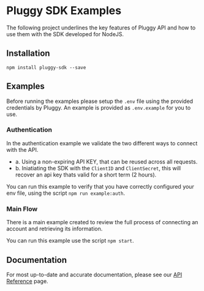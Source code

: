 # Pluggy SDK Examples

The following project underlines the key features of Pluggy API and how to use them with the SDK developed for NodeJS.

## Installation

`npm install pluggy-sdk --save`


## Examples

Before running the examples please setup the `.env` file using the provided credentials by Pluggy. An example is provided as `.env.example` for you to use.


### Authentication

In the authentication example we validate the two different ways to connect with the API.

- a. Using a non-expiring API KEY, that can be reused across all requests.
- b. Iniatiating the SDK with the `ClientID` and `ClientSecret`, this will recover an api key thats valid for a short term (2 hours).

You can run this example to verify that you have correctly configured your env file, using the script `npm run example:auth`.


### Main Flow

There is a main example created to review the full process of connecting an account and retrieving its information.

You can run this example use the script `npm start`.

## Documentation
For most up-to-date and accurate documentation, please see our [API Reference](https://docs.pluggy.ai) page.
